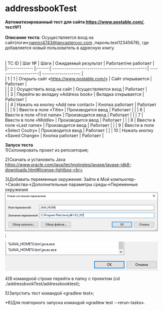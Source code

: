 # addressbookTest
**Автоматизированный тест для сайта https://www.postable.com/, тест№1**
<br>
<br>
**Описание теста:**
Осуществляется вход на сайт(логин:namici4743@lancastercoc.com ,пароль:test12345678), где добавляется новый пользователь в адресную книгу. 
<br>
<br>
<br>
| TC ID         | Шаг №  | Шаги                                             | Ожидаемый результат   | Работает/не работает | 
|:------------- |:------:| ------------------------------------------------:| ---------------------:| -------------------: |            
| 1             | 1      | Открыть сайт «https://www.postable.com/»         |  Сайт открывается     |  Работает            |                        
|               | 2      | Осуществить вход на сайт                         |  Осуществляется вход  |  Работает            |              
|               | 3      | Перейти во вкладку «Address book»                |  Вкладка открывается  |  Работает            |              
|               | 4      | Нажать на кнопку «Add new contact»               |  Кнопка работает      |  Работает            |
|               | 5      | Ввести в поле «Title»                            |  Производится ввод    |  Работает            |
|               | 6      | Ввести в поле «First name»                       |  Производится ввод    |  Работает            |
|               | 7      | Ввести в поле «Middle»                           |  Производится ввод    |  Работает            |
|               | 8      | Ввести в поле «Last name»                        |  Производится ввод    |  Работает            |
|               | 9      | Ввести в поле «Select Coutry»                    |  Производится ввод    |  Работает            |
|               | 10     | Нажать кнопку «Saved Change»                     |  Кнопка работает      |  Работает            |

**Запуск теста**
<br>
1)Склонировать проект из репозитория;<br> 

2)Cкачать и установить Java https://www.oracle.com/java/technologies/javase/javase-jdk8-downloads.html#license-lightbox;<br>

3)Добавить переменные окружения:
Зайти в Мой компьютер->Свойства->Дополнительные параметры среды->Переменные окружения <br>![пример:](screenshots/PATH1.PNG) ;<br>

![](screenshots/PATH.PNG)

4)В командной строке перейти в папку с проектом (cd ./addressbookTest/addressbooktest);<br>

5)Запустить тест командой «gradlew test»;

*6)Для повторного запуска командой «gradlew test --rerun-tasks».
